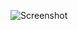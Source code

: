![Screenshot](https://raw.githubusercontent.com/Cryakl/Ultimate-RAT-Collection/refs/heads/main/WarzoneRat/WARZONE%20RAT%202.70%20POISON/Screenshot.png)
